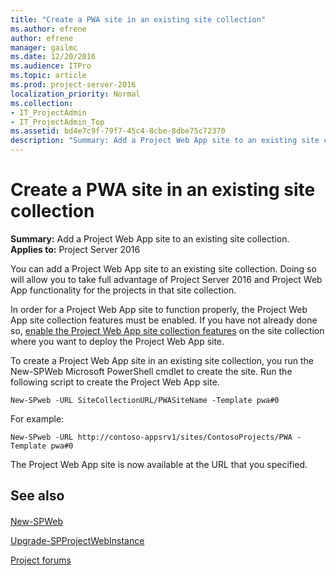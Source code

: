 ```yaml
---
title: "Create a PWA site in an existing site collection"
ms.author: efrene
author: efrene
manager: gailmc
ms.date: 12/20/2016
ms.audience: ITPro
ms.topic: article
ms.prod: project-server-2016
localization_priority: Normal
ms.collection:
- IT_ProjectAdmin
- IT_ProjectAdmin_Top
ms.assetid: bd4e7c9f-79f7-45c4-8cbe-8dbe75c72370
description: "Summary: Add a Project Web App site to an existing site collection."
---
```


# Create a PWA site in an existing site collection
 
 **Summary:** Add a Project Web App site to an existing site collection.<br/>
**Applies to:** Project Server 2016
  
You can add a Project Web App site to an existing site collection. Doing so will allow you to take full advantage of Project Server 2016 and Project Web App functionality for the projects in that site collection.
  
In order for a Project Web App site to function properly, the Project Web App site collection features must be enabled. If you have not already done so, [enable the Project Web App site collection features](enable-the-project-web-app-site-collection-features-in-project-server-2016.md) on the site collection where you want to deploy the Project Web App site.
  
To create a Project Web App site in an existing site collection, you run the New-SPWeb Microsoft PowerShell cmdlet to create the site. Run the following script to create the Project Web App site.
  
```
New-SPweb -URL SiteCollectionURL/PWASiteName -Template pwa#0

```

For example:
  
```
New-SPweb -URL http://contoso-appsrv1/sites/ContosoProjects/PWA -Template pwa#0

```

The Project Web App site is now available at the URL that you specified.
  
## See also

#### 

[New-SPWeb](http://technet.microsoft.com/library/1ea28725-5b75-49f9-b69c-5ff0edf31459.aspx)
  
[Upgrade-SPProjectWebInstance](http://technet.microsoft.com/library/014804fa-0006-462d-9c40-70a487fd6819.aspx)
  
[Project forums](https://social.technet.microsoft.com/Forums/en-US/category/project)

